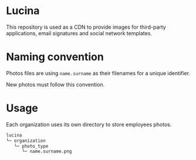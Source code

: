 # Lucina
This repository is used as a CDN to provide images for third-party applications, email signatures and social network templates.

# Naming convention
Photos files are using `name.surname` as their filenames for a unique identifier.

New photos must follow this convention.

# Usage
Each organization uses its own directory to store employees photos.

```bash
lucina
└─ organization
   └─ photo_type
      └─ name.surname.png
```
